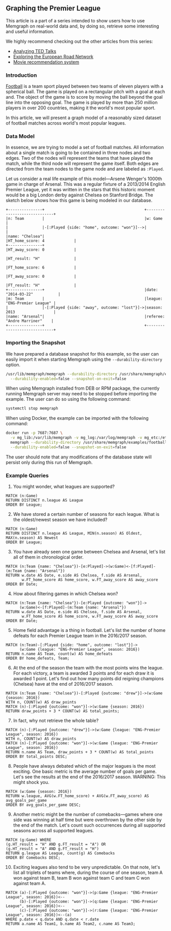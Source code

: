 ## Graphing the Premier League

This article is a part of a series intended to show users how to use Memgraph
on real-world data and, by doing so, retrieve some interesting and useful
information.

We highly recommend checking out the other articles from this series:

  * [Analyzing TED Talks](analyzing-TED-talks.md)
  * [Exploring the European Road Network](exploring-the-european-road-network.md)
  * [Movie recommendation system](movie-recommendation.md)

### Introduction

[Football](https://en.wikipedia.org/wiki/Association_football)
is a team sport played between two teams of eleven
players with a spherical ball. The game is played on a rectangular pitch with
a goal at each and. The object of the game is to score by moving the ball
beyond the goal line into the opposing goal. The game is played by more than
250 million players in over 200 countries, making it the world's most
popular sport.

In this article, we will present a graph model of a reasonably sized dataset
of football matches across world's most popular leagues.

### Data Model

In essence, we are trying to model a set of football matches. All information
about a single match is going to be contained in three nodes and two edges.
Two of the nodes will represent the teams that have played the match, while the
third node will represent the game itself. Both edges are directed from the
team nodes to the game node and are labeled as `:Played`.

Let us consider a real life example of this model&mdash;Arsene Wenger's 1000th
game in charge of Arsenal. This was a regular fixture of a 2013/2014
English Premier League, yet it was written in the stars that this historic
moment would be a big London derby against Chelsea on Stanford Bridge. The
sketch below shows how this game is being modeled in our database.

```
+---------------+                                            +-----------------------------+
|n: Team        |                                            |w: Game                      |
|               |-[:Played {side: "home", outcome: "won"}]-->|                             |
|name: "Chelsea"|                                            |HT_home_score: 4             |
+---------------+                                            |HT_away_score: 0             |
                                                             |HT_result: "H"               |
                                                             |FT_home_score: 6             |
                                                             |FT_away_score: 0             |
                                                             |FT_result: "H"               |
+---------------+                                            |date: "2014-03-22"           |
|m: Team        |                                            |league: "ENG-Premier League" |
|               |-[:Played {side: "away", outcome: "lost"}]->|season: 2013                 |
|name: "Arsenal"|                                            |referee: "Andre Marriner"    |
+---------------+                                            +-----------------------------+
```

### Importing the Snapshot

We have prepared a database snapshot for this example, so the user can easily
import it when starting Memgraph using the `--durability-directory` option.

```bash
/usr/lib/memgraph/memgraph --durability-directory /usr/share/memgraph/examples/football \
  --durability-enabled=false --snapshot-on-exit=false
```

When using Memgraph installed from DEB or RPM package, the currently running
Memgraph server may need to be stopped before importing the example. The user
can do so using the following command:

```bash
systemctl stop memgraph
```

When using Docker, the example can be imported with the following command:

```bash
docker run -p 7687:7687 \
  -v mg_lib:/var/lib/memgraph -v mg_log:/var/log/memgraph -v mg_etc:/etc/memgraph \
  memgraph --durability-directory /usr/share/memgraph/examples/football \
  --durability-enabled=false --snapshot-on-exit=false
```

The user should note that any modifications of the database state will persist
only during this run of Memgraph.

### Example Queries

1) You might wonder, what leagues are supported?

```opencypher
MATCH (n:Game)
RETURN DISTINCT n.league AS League
ORDER BY League;
```

2) We have stored a certain number of seasons for each league. What is the
oldest/newest season we have included?

```opencypher
MATCH (n:Game)
RETURN DISTINCT n.league AS League, MIN(n.season) AS Oldest, MAX(n.season) AS Newest
ORDER BY League;
```

3) You have already seen one game between Chelsea and Arsenal, let's list all of
them in chronological order.

```opencypher
MATCH (n:Team {name: "Chelsea"})-[e:Played]->(w:Game)<-[f:Played]-(m:Team {name: "Arsenal"})
RETURN w.date AS Date, e.side AS Chelsea, f.side AS Arsenal,
       w.FT_home_score AS home_score, w.FT_away_score AS away_score
ORDER BY Date;
```

4) How about filtering games in which Chelsea won?

```opencypher
MATCH (n:Team {name: "Chelsea"})-[e:Played {outcome: "won"}]->
      (w:Game)<-[f:Played]-(m:Team {name: "Arsenal"})
RETURN w.date AS Date, e.side AS Chelsea, f.side AS Arsenal,
       w.FT_home_score AS home_score, w.FT_away_score AS away_score
ORDER BY Date;
```

5) Home field advantage is a thing in football. Let's list the number of home
defeats for each Premier League team in the 2016/2017 season.

```opencypher
MATCH (n:Team)-[:Played {side: "home", outcome: "lost"}]->
      (w:Game {league: "ENG-Premier League", season: 2016})
RETURN n.name AS Team, count(w) AS home_defeats
ORDER BY home_defeats, Team;
```

6) At the end of the season the team with the most points wins the league. For
each victory, a team is awarded 3 points and for each draw it is awarded
1 point. Let's find out how many points did reigning champions (Chelsea) have
at the end of 2016/2017 season.

```opencypher
MATCH (n:Team {name: "Chelsea"})-[:Played {outcome: "drew"}]->(w:Game {season: 2016})
WITH n, COUNT(w) AS draw_points
MATCH (n)-[:Played {outcome: "won"}]->(w:Game {season: 2016})
RETURN draw_points + 3 * COUNT(w) AS total_points;
```

7) In fact, why not retrieve the whole table?

```opencypher
MATCH (n)-[:Played {outcome: "drew"}]->(w:Game {league: "ENG-Premier League", season: 2016})
WITH n, COUNT(w) AS draw_points
MATCH (n)-[:Played {outcome: "won"}]->(w:Game {league: "ENG-Premier League", season: 2016})
RETURN n.name AS Team, draw_points + 3 * COUNT(w) AS total_points
ORDER BY total_points DESC;
```

8) People have always debated which of the major leagues is the most exciting.
One basic metric is the average number of goals per game. Let's see the results
at the end of the 2016/2017 season. WARNING: This might shock you.

```opencypher
MATCH (w:Game {season: 2016})
RETURN w.league, AVG(w.FT_home_score) + AVG(w.FT_away_score) AS avg_goals_per_game
ORDER BY avg_goals_per_game DESC;
```

9) Another metric might be the number of comebacks&mdash;games where one side
was winning at half time but were overthrown by the other side by the end
of the match. Let's count such occurrences during all supported seasons across
all supported leagues.

```opencypher
MATCH (g:Game) WHERE
(g.HT_result = "H" AND g.FT_result = "A") OR
(g.HT_result = "A" AND g.FT_result = "H")
RETURN g.league AS League, count(g) AS Comebacks
ORDER BY Comebacks DESC;
```

10) Exciting leagues also tend to be very unpredictable. On that note, let's
list all triplets of teams where, during the course of one season, team A won
against team B, team B won against team C and team C won against team A.

```opencypher
MATCH (a)-[:Played {outcome: "won"}]->(p:Game {league: "ENG-Premier League", season: 2016})<--
      (b)-[:Played {outcome: "won"}]->(q:Game {league: "ENG-Premier League", season: 2016})<--
      (c)-[:Played {outcome: "won"}]->(r:Game {league: "ENG-Premier League", season: 2016})<--(a)
WHERE p.date < q.date AND q.date < r.date
RETURN a.name AS Team1, b.name AS Team2, c.name AS Team3;
```
